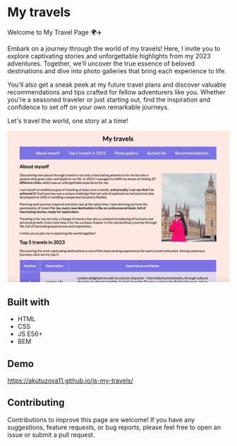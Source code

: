 # My travels

Welcome to My Travel Page 🌍✈️

Embark on a journey through the world of my travels! Here, I invite you to explore captivating stories and unforgettable highlights from my 2023 adventures. Together, we'll uncover the true essence of beloved destinations and dive into photo galleries that bring each experience to life.

You'll also get a sneak peek at my future travel plans and discover valuable recommendations and tips crafted for fellow adventurers like you. Whether you're a seasoned traveler or just starting out, find the inspiration and confidence to set off on your own remarkable journeys.

Let's travel the world, one story at a time! 

![](https://github.com/akutuzova11/homepage/blob/main/my%20travels%20gif.gif)

## Built with

  - HTML
  - CSS
  - JS ES6+
  - BEM

## Demo

https://akutuzova11.github.io/js-my-travels/

## Contributing

Contributions to improve this page are welcome! 
If you have any suggestions, feature requests, or bug reports, please feel free to open an issue or submit a pull request.

